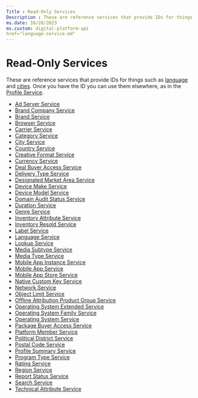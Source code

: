 ```yaml
---
Title : Read-Only Services
Description : These are reference services that provide IDs for things such as <a
ms.date: 10/28/2023
ms.custom: digital-platform-api
href="language-service.md"
---
```



# Read-Only Services



These are reference services that provide IDs for things such as <a
href="language-service.md"
class="xref" target="_blank">language</a> and
<a href="city-service.md"
class="xref" target="_blank">cities</a>. Once you have the ID you can
use them elsewhere, as in the <a
href="profile-service.md"
class="xref" target="_blank">Profile Service</a>.

- <a
  href="ad-server-service.md"
  class="xref" target="_blank">Ad Server Service</a>
- <a
  href="brand-company-service.md"
  class="xref" target="_blank">Brand Company Service</a>
- <a
  href="brand-service.md"
  class="xref" target="_blank">Brand Service</a>
- <a
  href="browser-service.md"
  class="xref" target="_blank">Browser Service</a>
- <a
  href="carrier-service.md"
  class="xref" target="_blank">Carrier Service</a>
- <a
  href="category-service.md"
  class="xref" target="_blank">Category Service</a>
- <a href="city-service.md"
  class="xref" target="_blank">City Service</a>
- <a
  href="country-service.md"
  class="xref" target="_blank">Country Service</a>
- <a
  href="creative-format-service.md"
  class="xref" target="_blank">Creative Format Service</a>
- <a
  href="currency-service.md"
  class="xref" target="_blank">Currency Service</a>
- <a
  href="deal-buyer-access-service.md"
  class="xref" target="_blank">Deal Buyer Access Service</a>
- <a
  href="delivery-type-service.md"
  class="xref" target="_blank">Delivery Type Service</a>
- <a
  href="designated-market-area-service.md"
  class="xref" target="_blank">Designated Market Area Service</a>
- <a
  href="device-make-service.md"
  class="xref" target="_blank">Device Make Service</a>
- <a
  href="device-model-service.md"
  class="xref" target="_blank">Device Model Service</a>
- <a
  href="domain-audit-status-service.md"
  class="xref" target="_blank">Domain Audit Status Service</a>
- <a
  href="duration-service.md"
  class="xref" target="_blank">Duration Service</a>
- <a
  href="genre-service.md"
  class="xref" target="_blank">Genre Service</a>
- <a
  href="inventory-attribute-service.md"
  class="xref" target="_blank">Inventory Attribute Service</a>
- <a
  href="inventory-resold-service.md"
  class="xref" target="_blank">Inventory Resold Service</a>
- <a
  href="label-service.md"
  class="xref" target="_blank">Label Service</a>
- <a
  href="language-service.md"
  class="xref" target="_blank">Language Service</a>
- <a
  href="lookup-service.md"
  class="xref" target="_blank">Lookup Service</a>
- <a
  href="media-subtype-service.md"
  class="xref" target="_blank">Media Subtype Service</a>
- <a
  href="media-type-service.md"
  class="xref" target="_blank">Media Type Service</a>
- <a
  href="mobile-app-instance-service.md"
  class="xref" target="_blank">Mobile App Instance Service</a>
- <a
  href="mobile-app-service.md"
  class="xref" target="_blank">Mobile App Service</a>
- <a
  href="mobile-app-store-service.md"
  class="xref" target="_blank">Mobile App Store Service</a>
- <a
  href="native-custom-key-service.md"
  class="xref" target="_blank">Native Custom Key Service</a>
- <a
  href="network-service.md"
  class="xref" target="_blank">Network Service</a>
- <a
  href="object-limit-service.md"
  class="xref" target="_blank">Object Limit Service</a>
- <a
  href="offline-attribution-product-group-service.md"
  class="xref" target="_blank">Offline Attribution Product Group
  Service</a>
- <a
  href="operating-system-extended-service.md"
  class="xref" target="_blank">Operating System Extended Service</a>
- <a
  href="operating-system-family-service.md"
  class="xref" target="_blank">Operating System Family Service</a>
- <a
  href="operating-system-service.md"
  class="xref" target="_blank">Operating System Service</a>
- <a
  href="package-buyer-access-service.md"
  class="xref" target="_blank">Package Buyer Access Service</a>
- <a
  href="platform-member-service.md"
  class="xref" target="_blank">Platform Member Service</a>
- <a
  href="political-district-service.md"
  class="xref" target="_blank">Political District Service</a>
- <a
  href="postal-code-service.md"
  class="xref" target="_blank">Postal Code Service</a>
- <a
  href="profile-summary-service.md"
  class="xref" target="_blank">Profile Summary Service</a>
- <a
  href="program-type-service.md"
  class="xref" target="_blank">Program Type Service</a>
- <a
  href="rating-service.md"
  class="xref" target="_blank">Rating Service</a>
- <a
  href="region-service.md"
  class="xref" target="_blank">Region Service</a>
- <a
  href="report-status-service.md"
  class="xref" target="_blank">Report Status Service</a>
- <a
  href="search-service.md"
  class="xref" target="_blank">Search Service</a>
- <a
  href="technical-attribute-service.md"
  class="xref" target="_blank">Technical Attribute Service</a>




